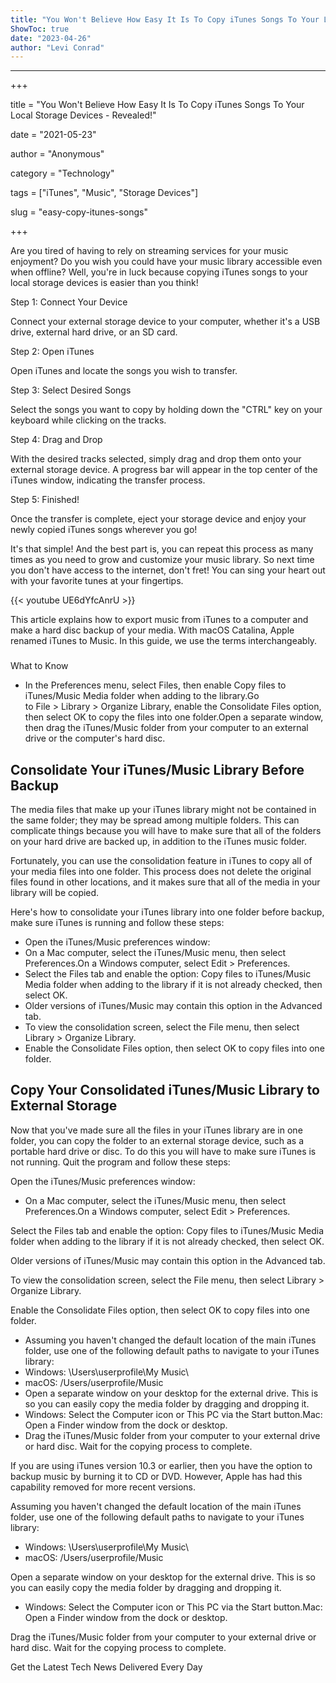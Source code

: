 ```yaml
---
title: "You Won't Believe How Easy It Is To Copy iTunes Songs To Your Local Storage Devices - Revealed!"
ShowToc: true 
date: "2023-04-26"
author: "Levi Conrad"
---
```

*****
+++ 

title = "You Won't Believe How Easy It Is To Copy iTunes Songs To Your Local Storage Devices - Revealed!" 

date = "2021-05-23" 

author = "Anonymous"

category = "Technology"

tags = ["iTunes", "Music", "Storage Devices"]

slug = "easy-copy-itunes-songs"

+++

Are you tired of having to rely on streaming services for your music enjoyment? Do you wish you could have your music library accessible even when offline? Well, you're in luck because copying iTunes songs to your local storage devices is easier than you think!

Step 1: Connect Your Device

Connect your external storage device to your computer, whether it's a USB drive, external hard drive, or an SD card. 

Step 2: Open iTunes

Open iTunes and locate the songs you wish to transfer. 

Step 3: Select Desired Songs

Select the songs you want to copy by holding down the "CTRL" key on your keyboard while clicking on the tracks. 

Step 4: Drag and Drop

With the desired tracks selected, simply drag and drop them onto your external storage device. A progress bar will appear in the top center of the iTunes window, indicating the transfer process. 

Step 5: Finished!

Once the transfer is complete, eject your storage device and enjoy your newly copied iTunes songs wherever you go!

It's that simple! And the best part is, you can repeat this process as many times as you need to grow and customize your music library. So next time you don't have access to the internet, don't fret! You can sing your heart out with your favorite tunes at your fingertips.

{{< youtube UE6dYfcAnrU >}} 




This article explains how to export music from iTunes to a computer and make a hard disc backup of your media. With macOS Catalina, Apple renamed iTunes to Music. In this guide, we use the terms interchangeably.

 
### 
What to Know
 
- In the Preferences menu, select Files, then enable Copy files to iTunes/Music Media folder when adding to the library.Go to File > Library > Organize Library, enable the Consolidate Files option, then select OK to copy the files into one folder.Open a separate window, then drag the iTunes/Music folder from your computer to an external drive or the computer's hard disc.

 
##   Consolidate Your iTunes/Music Library Before Backup  
 

The media files that make up your iTunes library might not be contained in the same folder; they may be spread among multiple folders. This can complicate things because you will have to make sure that all of the folders on your hard drive are backed up, in addition to the iTunes music folder.

 

Fortunately, you can use the consolidation feature in iTunes to copy all of your media files into one folder. This process does not delete the original files found in other locations, and it makes sure that all of the media in your library will be copied.

 

Here's how to consolidate your iTunes library into one folder before backup, make sure iTunes is running and follow these steps:

 
- Open the iTunes/Music preferences window:
 - On a Mac computer, select the iTunes/Music menu, then select Preferences.On a Windows computer, select Edit > Preferences.
 - Select the Files tab and enable the option: Copy files to iTunes/Music Media folder when adding to the library if it is not already checked, then select OK.
 - Older versions of iTunes/Music may contain this option in the Advanced tab.
 - To view the consolidation screen, select the File menu, then select Library > Organize Library.
 - Enable the Consolidate Files option, then select OK to copy files into one folder.

 
##   Copy Your Consolidated iTunes/Music Library to External Storage  
 

Now that you've made sure all the files in your iTunes library are in one folder, you can copy the folder to an external storage device, such as a portable hard drive or disc. To do this you will have to make sure iTunes is not running. Quit the program and follow these steps:

 

Open the iTunes/Music preferences window:

 
- On a Mac computer, select the iTunes/Music menu, then select Preferences.On a Windows computer, select Edit > Preferences.

 

Select the Files tab and enable the option: Copy files to iTunes/Music Media folder when adding to the library if it is not already checked, then select OK.

 
Older versions of iTunes/Music may contain this option in the Advanced tab.
 

To view the consolidation screen, select the File menu, then select Library > Organize Library.

 

Enable the Consolidate Files option, then select OK to copy files into one folder.

 
- Assuming you haven't changed the default location of the main iTunes folder, use one of the following default paths to navigate to your iTunes library:
 - Windows: \Users\userprofile\My Music\
 - macOS: /Users/userprofile/Music
 - Open a separate window on your desktop for the external drive. This is so you can easily copy the media folder by dragging and dropping it.
 - Windows: Select the Computer icon or This PC via the Start button.Mac: Open a Finder window from the dock or desktop.
 - Drag the iTunes/Music folder from your computer to your external drive or hard disc. Wait for the copying process to complete.

 
If you are using iTunes version 10.3 or earlier, then you have the option to backup music by burning it to CD or DVD. However, Apple has had this capability removed for more recent versions.
 

Assuming you haven't changed the default location of the main iTunes folder, use one of the following default paths to navigate to your iTunes library:

 
- Windows: \Users\userprofile\My Music\
 - macOS: /Users/userprofile/Music

 

Open a separate window on your desktop for the external drive. This is so you can easily copy the media folder by dragging and dropping it.

 
- Windows: Select the Computer icon or This PC via the Start button.Mac: Open a Finder window from the dock or desktop.

 

Drag the iTunes/Music folder from your computer to your external drive or hard disc. Wait for the copying process to complete.

 

Get the Latest Tech News Delivered Every Day




